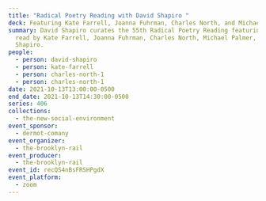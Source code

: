 ```yaml
---
title: "Radical Poetry Reading with David Shapiro "
deck: Featuring Kate Farrell, Joanna Fuhrman, Charles North, and Michael Palmer
summary: David Shapiro curates the 55th Radical Poetry Reading featuring poetry
  read by Kate Farrell, Joanna Fuhrman, Charles North, Michael Palmer, and
  Shapiro.
people:
  - person: david-shapiro
  - person: kate-farrell
  - person: charles-north-1
  - person: charles-north-1
date: 2021-10-13T13:00:00-0500
end_date: 2021-10-13T14:30:00-0500
series: 406
collections:
  - the-new-social-environment
event_sponsor:
  - dermot-comany
event_organizer:
  - the-brooklyn-rail
event_producer:
  - the-brooklyn-rail
event_id: recQS4nBsFRSHPgdX
event_platform:
  - zoom
---
```

